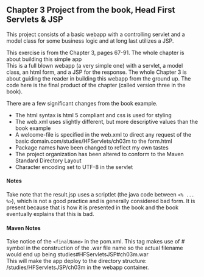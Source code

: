 <h2>Chapter 3 Project from the book, Head First Servlets &amp; JSP</h2>

<p>This project consists of a basic webapp with a controlling servlet and a model class for some business logic 
and at long last utilizes a JSP. 
</p>

<p>This exercise is from the Chapter 3, pages 67-91. The whole chapter is about building this simple app</br>
This is a full blown webapp (a very simple one) with a servlet, a model class, an html form, and a JSP for the response. 
The whole Chapter 3 is about guiding the reader in building this webapp from the ground up. The code here is the final
product of the chapter (called version three in the book).
</p>

<p>There are a few significant changes from the book example.
<ul>
	<li>The html syntax is html 5 compliant and css is used for styling</li>
	<li>The web.xml uses slightly different, but more descriptive values than the book example</li>
	<li>A welcome-file is specified in the web.xml to direct any request of the basic domain.com/studies/HFServlets/ch03m to the form.html</li>
	<li>Package names have been changed to reflect my own tastes</li>
	<li>The project organization has been altered to conform to the Maven Standard Directory Layout</li>
	<li>Character encoding set to UTF-8 in the servlet</li>
</ul>
</p>

<h4>Notes</h4>
<p>
Take note that the result.jsp uses a scriptlet (the java code between <code><% ... %></code>), which is not a good practice and is
generally considered bad form. It is present because that is how it is presented in the book and the book eventually explains that this is
bad.
</p>

<h4>Maven Notes</h4>
<p>
Take notice of the <code>&lt;finalName&gt;</code> in the pom.xml.  This tag makes use of # symbol in the 
construction of the .war file name so the actual filename would end up being studies#HFServletsJSP#ch03m.war</br>
This will make the app deploy to the directory structure:  /studies/HFServletsJSP/ch03m in the webapp 
container. 
</p>